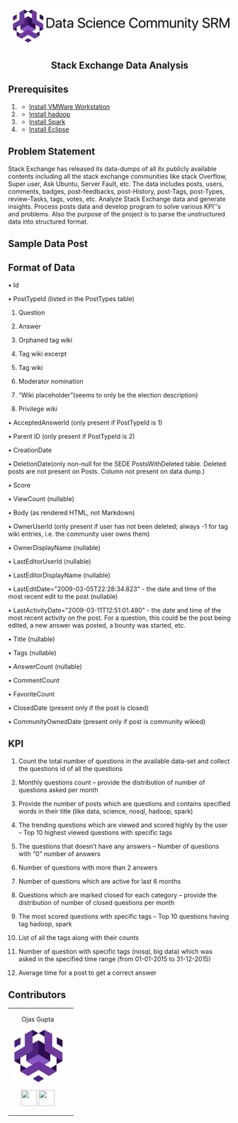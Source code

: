 <p align="center">
<a href="https://dscommunity.in">
	<img src="https://github.com/Data-Science-Community-SRM/template/blob/master/Header.png?raw=true" />
</a>
	<h2 align="center"> Stack Exchange Data Analysis </h2>

## Prerequisites

1. - [Install VMWare Workstation ](https://youtu.be/9QXXyG0hKtI)
2. - [Install hadoop](https://youtu.be/_2TsIFz4s7k)
3. - [Install Spark](https://youtu.be/GNTNtPRMi3Q)
4. - [Install Eclipse](https://youtu.be/Vc3z48_Gx3E)

## Problem Statement

 Stack Exchange has released its data-dumps of all its publicly available contents including all the stack exchange communities like stack Overflow, Super user, Ask Ubuntu, Server Fault, etc. The data includes posts, users, comments, badges, post-feedbacks, post-History, post-Tags, post-Types, review-Tasks, tags, votes, etc. Analyze Stack Exchange data and generate insights. Process posts data and develop program to solve various KPI''s and problems. Also the purpose of the project is to parse the unstructured data into structured format.

## Sample Data Post
<row Id="41" PostTypeId="1" AcceptedAnswerId="44" 
CreationDate="2014-05-14T11:15:40.907"
Score="28" ViewCount="1897" Body="&lt;p&gt;R has many libraries which are aimed 
at Data Analysis
(e.g.   JAGS, BUGS, ARULES etc..), and is mentioned in popular textbooks such 
as: J.Krusche, Doing
Bayesian Data Analysis; B.Lantz, &quot;Machine Learning with
R&quot;.&lt;/p&gt;&#xA;&#xA;&lt;p&gt;I've seen a guideline of 5TB for a dataset 
to be considered as
Big   Data.&lt;/p&gt;&#xA;&#xA;&lt;p&gt;My question is: Is R suitable for the 
amount of Data typically
seen in Big Data problems? &#xA;Are there strategies to be employed when using 
R with this size of
dataset?&lt;/p&gt;&#xA;" OwnerUserId="136" LastEditorUserId="118" 
LastEditDate="2014-05-
14T13:06:28.407"  LastActivityDate="2015-04-12T05:00:23.663"  Title="Is the R 
language suitable for Big
Data" Tags="&lt;bigdata&gt;&lt;r&gt;" AnswerCount="8" CommentCount="1" 
FavoriteCount="13" />

## Format of Data
•     Id

•     PostTypeId (listed in the PostTypes table)

1.    Question

2.    Answer

3.    Orphaned tag wiki

4.    Tag wiki excerpt

5.    Tag wiki

6.    Moderator nomination

7.    “Wiki placeholder”(seems to only be the election description)

8.    Privilege wiki

•     AcceptedAnswerId (only present if PostTypeId is 1)

•     Parent ID (only present if PostTypeId is 2)

•     CreationDate

•     DeletionDate(only non-null for the SEDE PostsWithDeleted table. Deleted 
posts are not present
on Posts. Column not present on data dump.)

•     Score

•     ViewCount (nullable)

•     Body (as rendered HTML, not Markdown)

•     OwnerUserId (only present if user has not been deleted; always -1 for tag 
wiki entries, i.e. the
community user owns them)

•     OwnerDisplayName (nullable)

•     LastEditorUserId (nullable)

•     LastEditorDisplayName (nullable)

•     LastEditDate="2009-03-05T22:28:34.823"  - the date and time of the most 
recent edit to the post
(nullable)

•     LastActivityDate="2009-03-11T12:51:01.480"  - the date and time of the 
most recent activity on
the post. For a question, this could be the post being edited, a new answer was 
posted, a bounty
was started, etc.

•     Title (nullable)

•     Tags (nullable)

•     AnswerCount (nullable)

•     CommentCount

•     FavoriteCount

•     ClosedDate (present only if the post is closed)

•     CommunityOwnedDate (present only if post is community wikied)


## KPI

1.    Count the total number of questions in the available data-set and collect 
the questions id of all
the questions

2.    Monthly questions count – provide the distribution of number of questions 
asked per month

3.    Provide the number of posts which are questions and contains specified 
words in their title (like
data, science, nosql, hadoop, spark)

4.    The trending questions which are viewed  and scored highly by the user – 
Top 10 highest viewed
questions with specific tags

5.    The questions that doesn’t have any answers – Number of questions with 
“0” number of
answers

6.    Number of questions with more than 2 answers

7.    Number of questions which are active for last 6 months

8.    Questions which are marked closed for each category – provide the 
distribution of number of
closed questions per month

9.    The most scored questions with specific tags – Top 10 questions having 
tag hadoop, spark

10.  List of all the tags along with their counts

11.  Number of question with specific tags (nosql, big data) which was asked in 
the specified time
range (from 01-01-2015  to 31-12-2015)

12.  Average time for a post to get a correct answer

## Contributors

<table>
<tr align="center">
<td>

Ojas Gupta

<p align="center">
<img src = "https://github.com/Data-Science-Community-SRM/template/blob/master/logo-light.png?raw=true"  height="120" alt="Your Name Here (Insert Your Image Link In Src">
</p>
<p align="center">
<a href = "https://github.com/ShubhangiSoni1603"><img src = "http://www.iconninja.com/files/241/825/211/round-collaboration-social-github-code-circle-network-icon.svg" width="36" height = "36"/></a>
<a href = "https://www.linkedin.com/in/shubhangi-soni/">
<img src = "http://www.iconninja.com/files/863/607/751/network-linkedin-social-connection-circular-circle-media-icon.svg" width="36" height="36"/>
</a>
</p>
</td>

<td>
